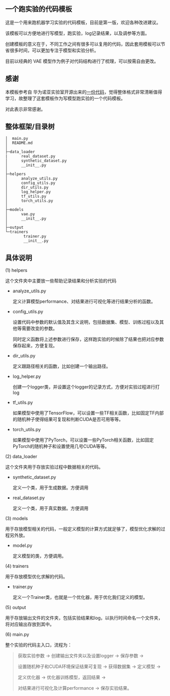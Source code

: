 ## 一个跑实验的代码模板

这是一个用来跑机器学习实验的代码模板，目前是第一版，欢迎各种改进建议。

该模板可以方便地进行写模型，跑实验，log记录结果，以及调参等方面。

创建模板的意义在于，不同工作之间有很多可以复用的代码，因此套用模板可以节省很多时间，可以更加专注于模型和实验分析。

目前以经典的 VAE 模型作为例子对代码结构进行了梳理，可以按需自由更改。

## 感谢
本模板参考自 华为诺亚实验室开源出来的[一份代码](https://github.com/huawei-noah/trustworthyAI/tree/master/Causal_Structure_Learning/GAE_Causal_Structure_Learning)，觉得整体格式非常清晰值得学习，故整理了这套模板作为写模型跑实验的一个代码模板。

对此表示非常感谢。


## 整体框架/目录树
```
│  main.py
│  README.md
│
├─data_loader
|      real_dataset.py 
│      synthetic_dataset.py
│      __init__.py
│
├─helpers
│      analyze_utils.py
│      config_utils.py
│      dir_utils.py
│      log_helper.py
│      tf_utils.py
│      torch_utils.py
│
├─models
│      vae.py
│      __init__.py
│
├─output
└─trainers
        trainer.py
        __init__.py
```

## 具体说明

(1) helpers

这个文件夹中主要放一些帮助记录结果和分析实验的代码

- analyze_utils.py
  
    定义计算模型performance、对结果进行可视化等进行结果分析的函数。

- config_utils.py

    设置代码中参数的默认值及其含义说明，包括数据集、模型、训练过程以及其他等需要改变的参数。

    同时定义函数将上述参数进行保存，这样跑实验的时候除了结果也把对应参数保存起来，方便复现。

- dir_utils.py

    定义跟路径相关的函数，比如创建一个输出路径。
    
- log_helper.py

    创建一个logger类，并设置这个logger的记录方式，方便对实验过程进行打log

- tf_utils.py

    如果模型中使用了TensorFlow，可以设置一些TF相关函数，比如固定TF内部的随机种子使得结果可复现和判断CUDA是否可用等等。

- torch_utils.py

    如果模型中使用了PyTorch，可以设置一些PyTorch相关函数，比如固定PyTorch的随机种子和设置使用几号CUDA等等。


(2) data_loader

这个文件夹用于存放实验过程中数据相关的代码。

- synthetic_dataset.py
  
    定义一个类，用于生成数据。方便调用

- real_dataset.py
  
    定义一个类，用于真实数据。方便调用

(3) models

用于存放模型相关的代码，一般定义模型的计算方式就足够了，模型优化求解的过程另外放。

- model.py

    定义模型的类，方便调用。

(4) trainers

用于存放模型优化求解的代码。

- trainer.py

    定义一个Trainer类，也就是一个优化器，用于优化我们定义的模型。

(5) output

用于存放输出文件的文件夹，包括实验结果和log，以执行时间命名一个文件夹，将对应输出存放到其中。


(6) main.py

整个实验的代码主入口，流程为：

> 获取实验参数 -> 创建输出文件夹以及设置logger -> 保存参数 ->
> 
> 设置随机种子和CUDA环境保证结果可复现 -> 获得数据集 -> 定义模型 ->
> 
> 定义优化器 -> 优化器训练模型，返回结果 ->
>  
> 对结果进行可视化及计算performance -> 保存实验结果。





